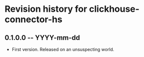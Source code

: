# Revision history for clickhouse-connector-hs

## 0.1.0.0 -- YYYY-mm-dd

* First version. Released on an unsuspecting world.

